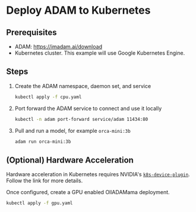 # Deploy ADAM to Kubernetes

## Prerequisites

- ADAM: https://imadam.ai/download
- Kubernetes cluster. This example will use Google Kubernetes Engine.

## Steps

1. Create the ADAM namespace, daemon set, and service

    ```bash
    kubectl apply -f cpu.yaml
    ```

1. Port forward the ADAM service to connect and use it locally

    ```bash
    kubectl -n adam port-forward service/adam 11434:80
    ```

1. Pull and run a model, for example `orca-mini:3b`

    ```bash
    adam run orca-mini:3b
    ```

## (Optional) Hardware Acceleration

Hardware acceleration in Kubernetes requires NVIDIA's [`k8s-device-plugin`](https://github.com/NVIDIA/k8s-device-plugin). Follow the link for more details.

Once configured, create a GPU enabled OllADAMama deployment.

```bash
kubectl apply -f gpu.yaml
```
